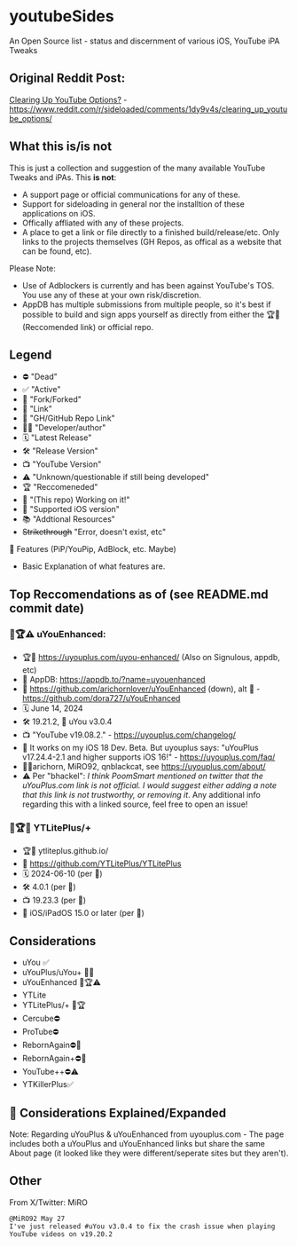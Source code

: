 # youtubeSides
An Open Source list - status and discernment of various iOS, YouTube iPA Tweaks
## Original Reddit Post:
[Clearing Up YouTube Options?](https://www.reddit.com/r/sideloaded/comments/1dy9v4s/clearing_up_youtube_options/) - https://www.reddit.com/r/sideloaded/comments/1dy9v4s/clearing_up_youtube_options/
## What this is/is not
This is just a collection and suggestion of the many available YouTube Tweaks and iPAs. 
This <b>is not</b>:
- A support page or official communications for any of these.
- Support for sideloading in general nor the installtion of these applications on iOS.
- Offically affliated with any of these projects.
- A place to get a link or file directly to a finished build/release/etc. Only links to the projects themselves (GH Repos, as offical as a website that can be found, etc).

Please Note: 
- Use of Adblockers is currently and has been against YouTube's TOS. You use any of these at your own risk/discretion.
- AppDB has multiple submissions from multiple people, so it's best if possible to build and sign apps yourself as directly from either the 🏆🔗 (Reccomended link) or official repo.

## Legend
- ⛔ "Dead"
- ✅ "Active"
- 🔱 "Fork/Forked"
- 🔗 "Link"
- 👾 "GH/GitHub Repo Link"
- 🧑‍💻 "Developer/author"
- 🗓️ "Latest Release"
- 🛠️ "Release Version"
- 📺 "YouTube Version"
- ⚠️ "Unknown/questionable if still being developed"
- 🏆 "Reccomeneded"
- 🚧 "(This repo) Working on it!"
- 📱 "Supported iOS version"
- 📚 "Addtional Resources"
- ~~Strikethrough~~ "Error, doesn't exist, etc"

🚧 Features (PiP/YouPip, AdBlock, etc. Maybe)
* Basic Explanation of what features are.
 
## Top Reccomendations as of (see README.md commit date)
### 🔱🏆⚠️ uYouEnhanced:
- 🏆🔗 https://uyouplus.com/uyou-enhanced/ (Also on Signulous, appdb, etc)
- 🔗 AppDB: https://appdb.to/?name=uyouenhanced
- 👾 https://github.com/arichornlover/uYouEnhanced (down), alt 🔱 - https://github.com/dora727/uYouEnhanced
- 🗓️ June 14, 2024
- 🛠️ 19.21.2, 🔱 uYou v3.0.4
- 📺 "YouTube v19.08.2." - https://uyouplus.com/changelog/
- 📱 It works on my iOS 18 Dev. Beta. But uyouplus says: "uYouPlus v17.24.4-2.1 and higher supports iOS 16!" - https://uyouplus.com/faq/
- 🧑‍💻arichorn, MiRO92, qnblackcat, see https://uyouplus.com/about/
- ⚠️ Per "bhackel": <i> I think PoomSmart mentioned on twitter that the uYouPlus.com link is not official. I would suggest either adding a note that this link is not trustworthy, or removing it</i>. Any additional info regarding this with a linked source, feel free to open an issue!
### 🔱🏆✅ YTLitePlus/+ 
- 🏆🔗 ytliteplus.github.io/
- 👾 https://github.com/YTLitePlus/YTLitePlus
- 🗓️ 2024-06-10 (per 👾)
- 🛠️ 4.0.1 (per 👾)
- 📺 19.23.3 (per 👾)
- 📱 iOS/iPadOS 15.0 or later (per 👾)
## Considerations
- uYou ✅
- uYouPlus/uYou+ 🔱✅
- uYouEnhanced 🔱🏆⚠️
- YTLite
- YTLitePlus/+ 🔱🏆
- Cercube⛔
- ProTube⛔
- RebornAgain⛔🔱
- RebornAgain+⛔🔱
- YouTube++⛔⚠️
- YTKillerPlus✅

## 🚧 Considerations Explained/Expanded
Note: Regarding uYouPlus & uYouEnhanced from uyouplus.com -
The page includes both a uYouPlus and uYouEnhanced links but share the same About page (it looked like they were different/seperate sites but they aren't).
## Other
From X/Twitter: MiRO
```
@MiRO92 May 27
I've just released #uYou v3.0.4 to fix the crash issue when playing YouTube videos on v19.20.2
```
